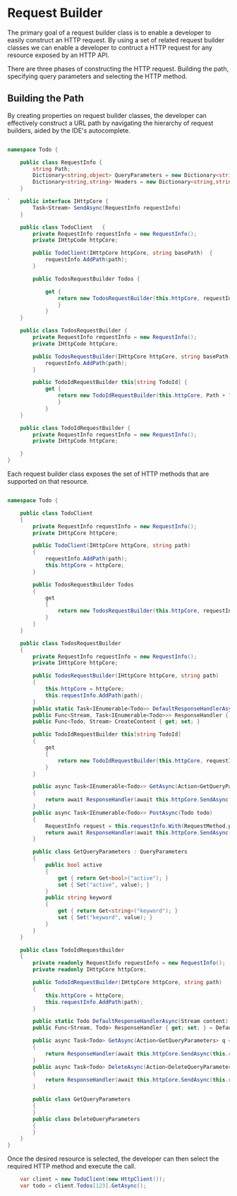 # Request Builder

The primary goal of a request builder class is to enable a developer to easily construct an HTTP request. By using a set of related request builder classes we can enable a developer to contruct a HTTP request for any resource exposed by an HTTP API.

There are three phases of constructing the HTTP request. Building the path, specifying query parameters and selecting the HTTP method.

## Building the Path


By creating properties on request builder classes, the developer can effectively construct a URL path by navigating the hierarchy of request builders, aided by the IDE's autocomplete.

```csharp

namespace Todo {

    public class RequestInfo {
        string Path;
        Dictionary<string,object> QueryParameters = new Dictionary<string,string>();
        Dictionary<string,string> Headers = new Dictionary<string,string>();
    }

`   public interface IHttpCore {
        Task<Stream> SendAsync(RequestInfo requestInfo)
    }

    public class TodoClient   {
        private RequestInfo requestInfo = new RequestInfo();
        private IHttpCode httpCore;

        public TodoClient(IHttpCore httpCore, string basePath)  {
            requestInfo.AddPath(path);
        }

        public TodosRequestBuilder Todos {

            get { 
                return new TodosRequestBuilder(this.httpCore, requestInfo.Path + "todos");
                }
            }
    }

    public class TodosRequestBuilder {
        private RequestInfo requestInfo = new RequestInfo();
        private IHttpCode httpCore;

        public TodosRequestBuilder(IHttpCore httpCore, string basePath)  {
            requestInfo.AddPath(path);
        }

        public TodoIdRequestBuilder this[string TodoId] {
            get { 
                return new TodoIdRequestBuilder(this.httpCore, Path + "/" + TodoId);
                }
            }
    }

    public class TodoIdRequestBuilder {
        private RequestInfo requestInfo = new RequestInfo();
        private IHttpCode httpCore;

    }
}

```
Each request builder class exposes the set of HTTP methods that are supported on that resource.

```csharp

namespace Todo {

    public class TodoClient
    {
        private RequestInfo requestInfo = new RequestInfo();
        private IHttpCore httpCore;

        public TodoClient(IHttpCore httpCore, string path)
        {
            requestInfo.AddPath(path);
            this.httpCore = httpCore;
        }

        public TodosRequestBuilder Todos
        {
            get
            {
                return new TodosRequestBuilder(this.httpCore, requestInfo.Path + "todos");
            }
        }
    }

    public class TodosRequestBuilder
    {
        private RequestInfo requestInfo = new RequestInfo();
        private IHttpCore httpCore;

        public TodosRequestBuilder(IHttpCore httpCore, string path)
        {
            this.httpCore = httpCore;
            this.requestInfo.AddPath(path);
        }
        public static Task<IEnumerable<Todo>> DefaultResponseHandlerAsync(Stream content) { return null; }
        public Func<Stream, Task<IEnumerable<Todo>>> ResponseHandler { get; set; } = DefaultResponseHandlerAsync;
        public Func<Todo, Stream> CreateContent { get; set; }

        public TodoIdRequestBuilder this[string TodoId]
        {
            get
            {
                return new TodoIdRequestBuilder(this.httpCore, requestInfo.Path + "/" + TodoId);
            }
        }

        public async Task<IEnumerable<Todo>> GetAsync(Action<GetQueryParameters> q = default(Action<GetQueryParameters>))
        {
            return await ResponseHandler(await this.httpCore.SendAsync(this.requestInfo.With(RequestMethod.get).WithParameters(q)));
        }
        public async Task<IEnumerable<Todo>> PostAsync(Todo todo)
        {
            RequestInfo request = this.requestInfo.With(RequestMethod.post).WithContent(this.CreateContent(todo));
            return await ResponseHandler(await this.httpCore.SendAsync(request));
        }

        public class GetQueryParameters : QueryParameters
        {
            public bool active
            {
                get { return Get<bool>("active"); }
                set { Set("active", value); }
            }
            public string keyword
            {
                get { return Get<string>("keyword"); }
                set { Set("keyword", value); }
            }
        }
    }

    public class TodoIdRequestBuilder
    {
        private readonly RequestInfo requestInfo = new RequestInfo();
        private readonly IHttpCore httpCore;

        public TodoIdRequestBuilder(IHttpCore httpCore, string path)
        {
            this.httpCore = httpCore;
            this.requestInfo.AddPath(path);
        }

        public static Todo DefaultResponseHandlerAsync(Stream content) { return null; }
        public Func<Stream, Todo> ResponseHandler { get; set; } = DefaultResponseHandlerAsync;

        public async Task<Todo> GetAsync(Action<GetQueryParameters> q = default(Action<GetQueryParameters>))
        {
            return ResponseHandler(await this.httpCore.SendAsync(this.requestInfo.With(RequestMethod.get)));
        }
        public async Task<Todo> DeleteAsync(Action<DeleteQueryParameters> q = default(Action<DeleteQueryParameters>))
        {
            return ResponseHandler(await this.httpCore.SendAsync(this.requestInfo.With(RequestMethod.delete)));
        }

        public class GetQueryParameters
        {
        }
        public class DeleteQueryParameters
        {
        }
    }
}

```

Once the desired resource is selected, the developer can then select the required HTTP method and execute the call.

```csharp
    var client = new TodoClient(new HttpClient());
    var todo = client.Todos[123].GetAsync();
```